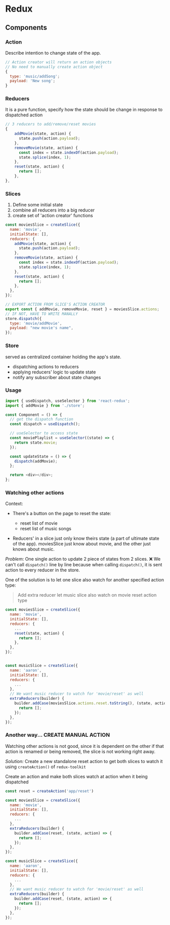 # Redux

## Components

### Action

Describe intention to change state of the app.

```javascript
// Action creator will return an action objects
// No need to manually create action object
{
  type: 'music/addSong';
  payload: 'New song';
}
```

### Reducers

It is a pure function, specify how the state should be change in response to dispatched action

```javascript
// 3 reducers to add/remove/reset movies
{
    addMovie(state, action) {
      state.push(action.payload);
    },
    removeMovie(state, action) {
      const index = state.indexOf(action.payload);
      state.splice(index, 1);
    },
    reset(state, action) {
      return [];
    },
},
```

### Slices

1. Define some initial state
2. combine all reducers into a big reducer
3. create set of 'action creator' functions

```javascript
const moviesSlice = createSlice({
  name: 'movie',
  initialState: [],
  reducers: {
    addMovie(state, action) {
      state.push(action.payload);
    },
    removeMovie(state, action) {
      const index = state.indexOf(action.payload);
      state.splice(index, 1);
    },
    reset(state, action) {
      return [];
    },
  },
});

// EXPORT ACTION FROM SLICE'S ACTION CREATOR
export const { addMovie, removeMovie, reset } = moviesSlice.actions;
// IF NOT, HAVE TO WRITE MANALLY
store.dispatch({
  type: 'movie/addMovie',
  payload: "new movie's name",
});
```

### Store

served as centralized container holding the app's state.

- dispatching actions to reducers
- applying reducers' logic to update state
- notify any subscriber about state changes

### Usage

```javascript
import { useDispatch, useSelector } from 'react-redux';
import { addMovie } from './store';

const Component = () => {
  // get the dispatch function
  const dispatch = useDispatch();

  // useSelector to access state
  const moviePlaylist = useSelector((state) => {
    return state.movie;
  });

  const updateState = () => {
    dispatch(addMovie);
  };

  return <div></div>;
};
```

### Watching other actions

Context:

- There's a button on the page to reset the state:

  - reset list of movie
  - reset list of music songs

- Reducers' in a slice just only know theirs state (a part of ultimate state of the app). moviesSlice just know about movie, and the other just knows about music.

_Problem_: One single action to update 2 piece of states from 2 slices. ❌ We can't call `dispatch()` line by line because when calling `dispatch()`, it is sent action to every reducer in the store.

One of the solution is to let one slice also watch for another specified action type:

> Add extra reducer let music slice also watch on movie reset action type

```javascript
const moviesSlice = createSlice({
  name: 'movie',
  initialState: [],
  reducers: {
    ...
    reset(state, action) {
      return [];
    },
  },
});


const musicSlice = createSlice({
  name: 'aaron',
  initialState: [],
  reducers: {
    ...
  },
  // We want music reducer to watch for 'movie/reset' as well
  extraReducers(builder) {
    builder.addCase(moviesSlice.actions.reset.toString(), (state, action) => {
      return [];
    });
  },
});
```

### Another way... CREATE MANUAL ACTION

Watching other actions is not good, since it is dependent on the other
if that action is renamed or being removed, the slice is not working right away.

_Solution:_ Create a new standalone reset action to get both slices to watch it
using `createAction()` of `redux-toolkit`

Create an action and make both slices watch at action when it being dispatched

```javascript
const reset = createAction('app/reset')

const moviesSlice = createSlice({
  name: 'movie',
  initialState: [],
  reducers: {
    ...
  },
  extraReducers(builder) {
    builder.addCase(reset, (state, action) => {
      return [];
    });
  },
});

const musicSlice = createSlice({
  name: 'aaron',
  initialState: [],
  reducers: {
    ...
  },
  // We want music reducer to watch for 'movie/reset' as well
  extraReducers(builder) {
    builder.addCase(reset, (state, action) => {
      return [];
    });
  },
});
```
